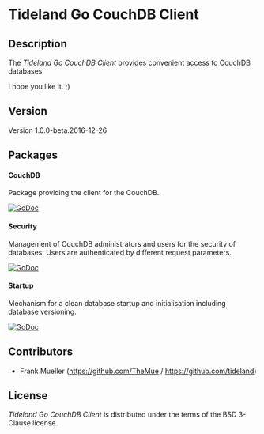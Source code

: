 # Tideland Go CouchDB Client

## Description

The *Tideland Go CouchDB Client* provides convenient access to CouchDB
databases.

I hope you like it. ;)

## Version

Version 1.0.0-beta.2016-12-26

## Packages

#### CouchDB

Package providing the client for the CouchDB.

[![GoDoc](https://godoc.org/github.com/tideland/gocouch/couchdb?status.svg)](https://godoc.org/github.com/tideland/gocouch/couchdb)

#### Security

Management of CouchDB administrators and users for the security of databases. Users
are authenticated by different request parameters.

[![GoDoc](https://godoc.org/github.com/tideland/gocouch/security?status.svg)](https://godoc.org/github.com/tideland/gocouch/security)

#### Startup

Mechanism for a clean database startup and initialisation including database versioning.

[![GoDoc](https://godoc.org/github.com/tideland/gocouch/startup?status.svg)](https://godoc.org/github.com/tideland/gocouch/startup)

## Contributors

- Frank Mueller (https://github.com/TheMue / https://github.com/tideland)

## License

*Tideland Go CouchDB Client* is distributed under the terms of the BSD 3-Clause license.
